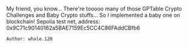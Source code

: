My friend, you know...
There're tooooo many of those GPTable Crypto Challenges and Baby Crypto stuffs...
So I implemented a baby one on blockchain!
Sepolia test net, address: 0x9C71c90140162a5BAE7159Ec5CC4C86FAddCBfb6

    Author: whale.120

